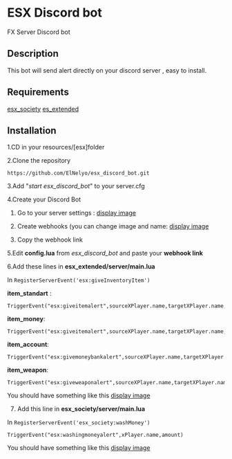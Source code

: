 # ESX Discord bot

FX Server Discord bot

## Description

This bot will send alert directly on your discord server , easy to install.

## Requirements

[esx_society](https://github.com/ESX-Org/esx_society)
[es_extended](https://github.com/ESX-Org/es_extended)


## Installation

1.CD in your resources/[esx]folder

2.Clone the repository

```
https://github.com/ElNelyo/esx_discord_bot.git
```

3.Add "_start esx\_discord\_bot_" to your server.cfg

4.Create your Discord Bot

1.	Go to your server settings :
[display image](http://prntscr.com/gx298g)

2.	Create webhooks (you can change image and name:
[display image](http://prntscr.com/gx2ai7)

3. Copy the webhook link

5.Edit **config.lua** from _esx\_discord\_bot_ and paste your **webhook link**

6.Add these lines in **esx_extended/server/main.lua**

In ```RegisterServerEvent('esx:giveInventoryItem')```

**item_standart** :

```
TriggerEvent("esx:giveitemalert",sourceXPlayer.name,targetXPlayer.name,ESX.Items[itemName].label,itemCount)
```

**item_money**:

```
TriggerEvent("esx:giveitemalert",sourceXPlayer.name,targetXPlayer.name,ESX.Items[itemName].label,itemCount)
```

**item_account**:

```
TriggerEvent("esx:givemoneybankalert",sourceXPlayer.name,targetXPlayer.name,itemCount)
```

**item_weapon**:

```
TriggerEvent("esx:giveweaponalert",sourceXPlayer.name,targetXPlayer.name,weaponLabel)
```

You should have something like this
[display image](http://prntscr.com/gx2hrk)

7. Add this line in **esx_society/server/main.lua**

In ```RegisterServerEvent('esx_society:washMoney')```

```
TriggerEvent("esx:washingmoneyalert",xPlayer.name,amount)
```

You should have something like this
[display image](http://prntscr.com/gx2jc5)





